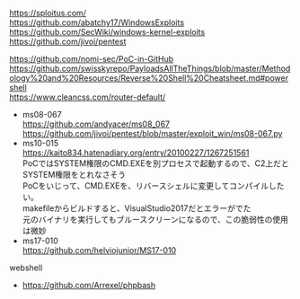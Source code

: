 https://sploitus.com/  
https://github.com/abatchy17/WindowsExploits  
https://github.com/SecWiki/windows-kernel-exploits  
https://github.com/jivoi/pentest

https://github.com/nomi-sec/PoC-in-GitHub  
https://github.com/swisskyrepo/PayloadsAllTheThings/blob/master/Methodology%20and%20Resources/Reverse%20Shell%20Cheatsheet.md#powershell  
https://www.cleancss.com/router-default/

- ms08-067  
  https://github.com/andyacer/ms08_067  
  https://github.com/jivoi/pentest/blob/master/exploit_win/ms08-067.py
- ms10-015  
  https://kaito834.hatenadiary.org/entry/20100227/1267251561  
  PoCではSYSTEM権限のCMD.EXEを別プロセスで起動するので、C2上だとSYSTEM権限をとれなさそう  
  PoCをいじって、CMD.EXEを、リバースシェルに変更してコンパイルしたい。  
  makefileからビルドすると、VisualStudio2017だとエラーがでた  
  元のバイナリを実行してもブルースクリーンになるので、この脆弱性の使用は微妙
- ms17-010  
  https://github.com/helviojunior/MS17-010

webshell
- https://github.com/Arrexel/phpbash
